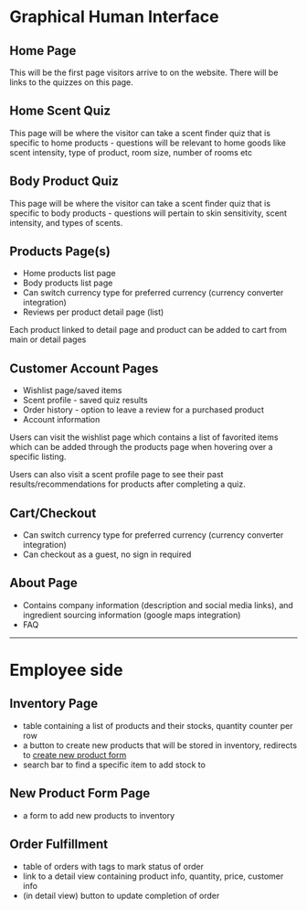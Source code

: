 # Graphical Human Interface

## Home Page
This will be the first page visitors arrive to on the website.
There will be links to the quizzes on this page.


## Home Scent Quiz
This page will be where the visitor can take a scent finder quiz that is specific to home products - questions will be relevant to home goods like scent intensity, type of product, room size, number of rooms etc

## Body Product Quiz
This page will be where the visitor can take a scent finder quiz that is specific to body products - questions will pertain to skin sensitivity, scent intensity, and types of scents.

## Products Page(s)
* Home products list page
* Body products list page
* Can switch currency type for preferred currency (currency converter integration)
* Reviews per product detail page (list)

Each product linked to detail page and product can be added to cart from main or detail pages

## Customer Account Pages
* Wishlist page/saved items
* Scent profile - saved quiz results
* Order history - option to leave a review for a purchased product
* Account information

Users can visit the wishlist page which contains a list of favorited items which can be added through the products page when hovering over a specific listing.

Users can also visit a scent profile page to see their past results/recommendations for products after completing a quiz.


## Cart/Checkout
* Can switch currency type for preferred currency (currency converter integration)
* Can checkout as a guest, no sign in required


## About Page
* Contains company information (description and social media links), and ingredient sourcing information (google maps integration)
* FAQ
---
# Employee side


## Inventory Page
* table containing a list of products and their stocks, quantity counter per row
* a button to create new products that will be stored in inventory, redirects to [create new product form](##New-Product-Form-Page)
* search bar to find a specific item to add stock to

## New Product Form Page
* a form to add new products to inventory

## Order Fulfillment
* table of orders with tags to mark status of order
* link to a detail view containing product info, quantity, price, customer info
* (in detail view) button to update completion of order


